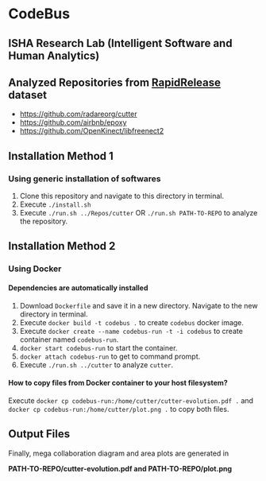 # CodeBus
## ISHA Research Lab (Intelligent Software and Human Analytics)

## Analyzed Repositories from [RapidRelease](https://github.com/saketrule/RapidRelease) dataset

- https://github.com/radareorg/cutter
- https://github.com/airbnb/epoxy
- https://github.com/OpenKinect/libfreenect2

## Installation Method 1
### Using generic installation of softwares

1. Clone this repository and navigate to this directory in terminal.
2. Execute `./install.sh`
3. Execute `./run.sh ../Repos/cutter`   OR    `./run.sh PATH-TO-REPO` to analyze the repository.

## Installation Method 2
### Using Docker
#### Dependencies are automatically installed

1. Download `Dockerfile` and save it in a new directory. Navigate to the new directory in terminal.
2. Execute `docker build -t codebus .` to create `codebus` docker image.
3. Execute `docker create --name codebus-run -t -i codebus` to create container named `codebus-run`.
4. `docker start codebus-run` to start the container.
5. `docker attach codebus-run` to get to command prompt.
6. Execute `./run.sh ../cutter` to analyze `cutter`.

#### How to copy files from Docker container to your host filesystem?
Execute `docker cp codebus-run:/home/cutter/cutter-evolution.pdf .`
and `docker cp codebus-run:/home/cutter/plot.png .` to copy both files.

## Output Files

Finally, mega collaboration diagram and area plots are generated in 

**PATH-TO-REPO/cutter-evolution.pdf and PATH-TO-REPO/plot.png**